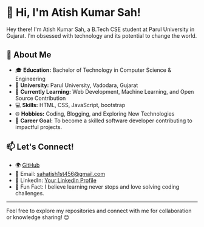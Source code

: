 # 👋 Hi, I'm Atish Kumar Sah!

Hey there! I'm Atish Kumar Sah, a B.Tech CSE student at Parul University in Gujarat.
I'm obsessed with technology and its potential to change the world.

## 🌟 About Me
- 🎓 **Education:** Bachelor of Technology in Computer Science & Engineering  
- 🏫 **University:** Parul University, Vadodara, Gujarat  
- 🌱 **Currently Learning:** Web Development, Machine Learning, and Open Source Contribution  
- 💻 **Skills:**  HTML, CSS, JavaScript, bootstrap  
- 🌐 **Hobbies:** Coding, Blogging, and Exploring New Technologies  
- 🎯 **Career Goal:** To become a skilled software developer contributing to impactful projects.  

## 📫 Let's Connect!
- 🌍 [GitHub](https://github.com/atishkumarsah)  
- 📧 Email: sahatish1st456@gmail.com  
- 💼 LinkedIn: [Your LinkedIn Profile](www.linkedin.com/in/atish-sah-8a1a9b260)  
- 🌱 Fun Fact: I believe learning never stops and love solving coding challenges.  

---

Feel free to explore my repositories and connect with me for collaboration or knowledge sharing! 😊
